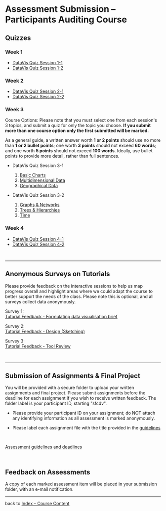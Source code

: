 # Assessment Submission &ndash; Participants Auditing Course

## Quizzes

### Week 1

* [DataVis Quiz Session 1-1](https://bit.ly/sfcdv_quiz1-1_alt_submission)
* [DataVis Quiz Session 1-2](https://bit.ly/sfcdv_quiz1-2_alt_submission)

### Week 2

* [DataVis Quiz Session 2-1](https://bit.ly/sfcdv_quiz2-1_alt_submission)
* [DataVis Quiz Session 2-2](https://bit.ly/sfcdv_quiz2-2_alt_submission)


### Week 3
Course Options: Please note that you must select one from each session's 3 topics, and submit a quiz for only the topic you choose. __If you submit more than one course option only the first submitted will be marked.__

As a general guide, a written answer worth __1 or 2 points__ should use no more than __1 or 2 bullet points__; one worth __3 points__ should not exceed __60 words__; and one worth __5 points__ should not exceed __100 words__. Ideally, use bullet points to provide more detail, rather than full sentences. 

* DataVis Quiz Session 3-1
  1. [Basic Charts](https://bit.ly/sfcdv_quiz3-1a_alt_submission)
  1. [Multidimensional Data](https://bit.ly/sfcdv_quiz3-1b_alt_submission)
  1. [Geographical Data](https://bit.ly/sfcdv_quiz3-1c_alt_submission)

* DataVis Quiz Session 3-2
  1. [Graphs &amp; Networks](https://bit.ly/sfcdv_quiz3-2a_alt_submission)
  1. [Trees &amp; Hierarchies](https://bit.ly/sfcdv_quiz3-2b_alt_submission)
  1. [Time](https://bit.ly/sfcdv_quiz3-2c_alt_submission)

### Week 4

* [DataVis Quiz Session 4-1](https://bit.ly/sfcdv_quiz4-1_alt_submission)
* [DataVis Quiz Session 4-2](https://bit.ly/sfcdv_quiz4-2_alt_submission)

<p>&nbsp;</p>

***


## Anonymous Surveys on Tutorials

Please provide feedback on the interactive sessions to help us map progress overall and highlight areas where we could adapt the course to better support the needs of the class. Please note this is optional, and all surveys collect data anonymously.

Survey 1:   
[Tutorial Feedback - Formulating data visualisation brief](https://bit.ly/tutorial_feedback-visualisation_brief)

Survey 2:  
[Tutorial Feedback - Design (Sketching)](https://bit.ly/tutorial_feedback-design_sketching)

Survey 3:  
[Tutorial Feedback - Tool Review](https://bit.ly/tutorial_feedback-tool_review)

<p>&nbsp;</p>


***

## Submission of Assignments &amp; Final Project

You will be provided with a secure folder to upload your written assignments and final project. Please submit assignments before the deadline for each assignment if you wish to receive written feedback. The folder label is your participant ID, starting "sfcdv". 

* Please provide your participant ID on your assignment; do NOT attach any identifying information as all assessment is marked anonymously.

* Please label each assignment file with the title provided in the [guidelines](../assessment.md)
<br />

[Assessment guidelines and deadlines](../assessment.md)
<p>&nbsp;</p>

## Feedback on Assessments

A copy of each marked assessment item will be placed in your submission folder, with an e-mail notification.

***

back to [Index &ndash; Course Content](../)
